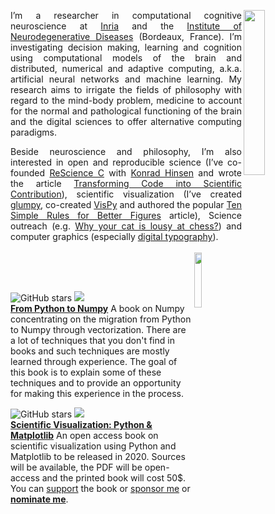 <p align="justify">
<img src="https://raw.githubusercontent.com/rougier/scientific-visualization-book/master/images/cover.png" width="26%" align="right"/>
  I’m a researcher in computational cognitive neuroscience at <a href="https://www.inria.fr/en/">Inria</a> and the
<a href="http://www.imn-bordeaux.org/en/">Institute of Neurodegenerative Diseases</a> (Bordeaux, France). I’m investigating
decision making, learning and cognition using computational models of the brain
and distributed, numerical and adaptive computing, a.k.a. artificial neural
networks and machine learning. My research aims to irrigate the fields of
philosophy with regard to the mind-body problem, medicine to account for the
normal and pathological functioning of the brain and the digital sciences to
offer alternative computing paradigms.</p>

<p align="justify">
Beside neuroscience and philosophy, I’m also interested in open and
reproducible science (I’ve co-founded <a href="https://rescience.github.io">ReScience C</a> with <a href="http://khinsen.net/">Konrad Hinsen</a> and
wrote the article <a href="https://www.frontiersin.org/articles/10.3389/fninf.2017.00069/full">Transforming Code into Scientific Contribution</a>), scientific
visualization (I’ve created <a href="https://glumpy.github.io">glumpy</a>, co-created <a href="http://vispy.org">VisPy</a> and authored the
popular <a href="https://journals.plos.org/ploscompbiol/article?id=10.1371/journal.pcbi.1003833">Ten Simple Rules for Better Figures</a> article), Science outreach
(e.g. <a href="https://theconversation.com/why-your-cat-is-lousy-at-chess-yet-way-smarter-than-even-the-most-advanced-ai-125581">
Why your cat is lousy at chess?</a>) and computer graphics (especially <a href="https://fr.slideshare.net/NicolasRougier1/siggraph-2018-digital-typography">digital
typography</a>).<br/><br/>

<img src="https://raw.githubusercontent.com/rougier/rougier/master/rougier.png" width="15%" align="right"/>

</p><br/><br/>


![GitHub stars](https://img.shields.io/github/stars/rougier/from-python-to-numpy?style=social)
![](https://img.shields.io/badge/Scientific_Python-Volume_I-orange?style=flat)  
[**From Python to Numpy**](https://www.labri.fr/perso/nrougier/from-python-to-numpy/) A book on Numpy concentrating on the migration from Python to Numpy through vectorization. There are a lot of techniques that you don't find in books and such techniques are mostly learned through experience. The goal of this book is to explain some of these techniques and to provide an opportunity for making this experience in the process.

![GitHub stars](https://img.shields.io/github/stars/rougier/scientific-visualization-book?style=social)
![](https://img.shields.io/badge/Scientific_Python-Volume_II-orange?style=flat)  
[**Scientific Visualization: Python & Matplotlib**](https://github.com/rougier/scientific-visualization-book) An open access book on scientific visualization using Python and Matplotlib to be released in 2020. Sources will be available, the PDF will be open-access and the printed book will cost 50$. You can [support](https://www.paypal.me/NicolasPRougier/25) the book or [sponsor me](https://github.com/sponsors/rougier) or **[nominate me](https://stars.github.com/nominate)**.



